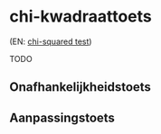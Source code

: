 # chi-kwadraattoets

(EN: [chi-squared test](../en/chi-squared-test.md))

TODO

## Onafhankelijkheidstoets

## Aanpassingstoets
